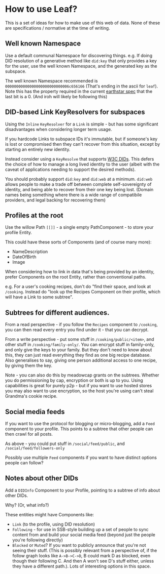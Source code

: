 # How to use Leaf?

This is a set of ideas for how to make use of this web of data. None of these are specifications / normative at the time of writing.

## Well known Namespace

Use a default communal Namespace for discovering things. e.g. If doing DID resolution of a generative method like `did:key` that only provides a key for the user, use the well known Namespace, and the generated key as the subspace.

The well known Namespace recommended is `00000000000000000000000000006c656166` (That's ending in the ascii for `leaf`).
Note this has the property required in the current [earthstar spec](https://github.com/earthstar-project/earthstar/blob/willow/src/identifiers/share.ts#L165-L167) that the last bit is a 0. (And iroh will likely be following this)

## DID-based Link KeyResolvers for subspaces

Using the `Inline` `KeyResolver` for a `Link` is simple - but has some significant disadvantages when considering longer term usage.

If you hardcode Links to subspace IDs it's immutable, but if someone's key is lost or compromised then they can't recover from this situation, except by starting an entirely new identity.

Instead consider using a `KeyResolve` that supports [W3C DIDs](https://www.w3.org/TR/did-core/). This defers the choice of how to manage a long lived identity to the user (albeit with the caveat of applications needing to support the desired methods).

You should probably support `did:key` and `did:web` at a minimum. `did:web` allows people to make a trade off between complete self-sovereignty of identity, and being able to recover from their one key being lost. (Domain names being something where there is a wide range of compatibile providers, and legal backing for recovering them)

## Profiles at the root

Use the willow Path `[[]]` - a single empty PathComponent - to store your profile Entity.

This could have these sorts of Components (and of course many more):
- NameDescription
- DateOfBirth
- Image

When considering how to link in data that's being provided by an identity, prefer Components on the root Entity, rather than conventional paths.

e.g. For a user's cooking recipes, don't do "find their space, and look at `/cooking`. Instead do "look up the Recipes Component on their profile, which will have a Link to some subtree".

## Subtrees for different audiences.

From a read perspective - if you follow the `Recipes` component to `/cooking`, you can then read every entry you find under it - that you can decrypt.

From a write perspective - put some stuff in `/cooking/public/<item>`, and other stuff in `/cooking/family-only/`. You can encrypt stuff in family-only, and only give the keys to your family. But they don't need to know about this, they can just read everything they find as one big recipe database.
Also generalises to say, giving one person additional access to one recipe, by giving them the key.

Note - you can also do this by meadowcap grants on the subtrees. Whether you do permissioning by cap, encryption or both is up to you. Using capabilities is great for purely p2p - but if you want to use hosted stores you may also want to use encryption, so the host you're using can't steal Grandma's cookie recipe.

## Social media feeds

If you want to use the protocol for blogging or micro-blogging, add a `Feed` component to your profile. This points to a subtree that other people can then crawl for all posts.

As above - you could put stuff in `/social/feed/public`, and `/social/feed/followers-only`

Possibly use multiple `Feed` components if you want to have distinct options people can follow?

## Notes about other DIDs

Add a `DIDInfo` Component to your Profile, pointing to a subtree of info about other DIDs.

Why? (Or, what info?)

These entities might have Components like:
- `Link` (to the profile, using DID resolution)
- `Following` - for use in SSB-style building up a set of people to sync content from and build your social media feed (beyond just the people you're following directly)
- `Blocked` or `Muted`? If you want to publicly announce that you're not seeing their stuff. (This is possibly relevant from a perspective of, if the follow graph looks like `A->B->C->D`, B could mark D as blocked, even though their following C. And then A won't see D's stuff either, unless they have a different path.). Lots of interesting options in this space.

